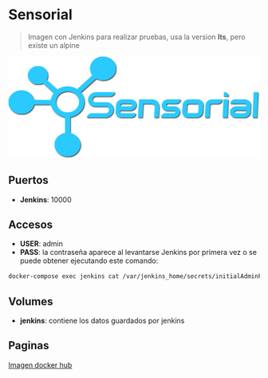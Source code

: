 
# Sensorial

> Imagen con Jenkins para realizar pruebas, usa la version **lts**, pero existe un alpine

![alt text](img/sensorial.png)

## Puertos

* **Jenkins**: 10000

## Accesos

* **USER**: admin
* **PASS**: la contraseña aparece al levantarse Jenkins por primera vez o se puede obtener ejecutando este comando:

```bash
docker-compose exec jenkins cat /var/jenkins_home/secrets/initialAdminPassword
```

## Volumes

* **jenkins**: contiene los datos guardados por jenkins

## Paginas

[Imagen docker hub](https://hub.docker.com/r/jenkins/jenkins/)
